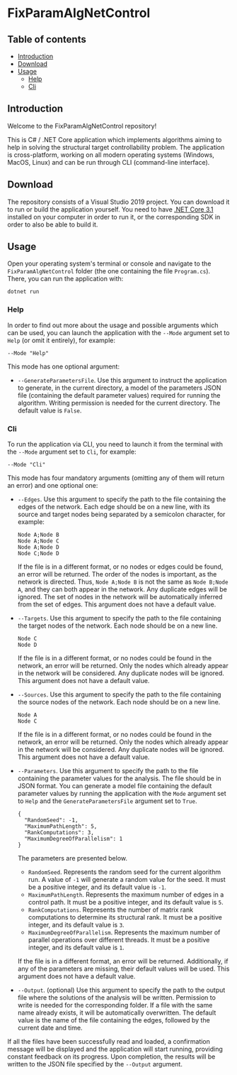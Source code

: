 # FixParamAlgNetControl

## Table of contents

* [Introduction](#introduction)
* [Download](#download)
* [Usage](#usage)
  * [Help](#help)
  * [Cli](#cli)

## Introduction

Welcome to the FixParamAlgNetControl repository!

This is C# / .NET Core application which implements algorithms aiming to help in solving the structural target controllability problem. The application is cross-platform, working on all modern operating systems (Windows, MacOS, Linux) and can be run through CLI (command-line interface).

## Download

The repository consists of a Visual Studio 2019 project. You can download it to run or build the application yourself. You need to have [.NET Core 3.1](https://dotnet.microsoft.com/download/dotnet-core/3.1) installed on your computer in order to run it, or the corresponding SDK in order to also be able to build it.

## Usage

Open your operating system's terminal or console and navigate to the `FixParamAlgNetControl` folder (the one containing the file `Program.cs`). There, you can run the application with:

```
dotnet run
```

### Help

In order to find out more about the usage and possible arguments which can be used, you can launch the application with the `--Mode` argument set to `Help` (or omit it entirely), for example:

```
--Mode "Help"
```

This mode has one optional argument:

* `--GenerateParametersFile`. Use this argument to instruct the application to generate, in the current directory, a model of the parameters JSON file (containing the default parameter values) required for running the algorithm. Writing permission is needed for the current directory. The default value is `False`.

### Cli

To run the application via CLI, you need to launch it from the terminal with the `--Mode` argument set to `Cli`, for example:

```
--Mode "Cli"
```

This mode has four mandatory arguments (omitting any of them will return an error) and one optional one:

* `--Edges`. Use this argument to specify the path to the file containing the edges of the network. Each edge should be on a new line, with its source and target nodes being separated by a semicolon character, for example:
  
  ```
  Node A;Node B
  Node A;Node C
  Node A;Node D
  Node C;Node D
  ```
  
  If the file is in a different format, or no nodes or edges could be found, an error will be returned. The order of the nodes is important, as the network is directed. Thus, `Node A;Node B` is not the same as `Node B;Node A`, and they can both appear in the network. Any duplicate edges will be ignored. The set of nodes in the network will be automatically inferred from the set of edges. This argument does not have a default value.

* `--Targets`. Use this argument to specify the path to the file containing the target nodes of the network. Each node should be on a new line.
  
  ```
  Node C
  Node D
  ```
  
  If the file is in a different format, or no nodes could be found in the network, an error will be returned. Only the nodes which already appear in the network will be considered. Any duplicate nodes will be ignored. This argument does not have a default value.

* `--Sources`. Use this argument to specify the path to the file containing the source nodes of the network. Each node should be on a new line.
  
  ```
  Node A
  Node C
  ```
  
  If the file is in a different format, or no nodes could be found in the network, an error will be returned. Only the nodes which already appear in the network will be considered. Any duplicate nodes will be ignored. This argument does not have a default value.
  
* `--Parameters`. Use this argument to specify the path to the file containing the parameter values for the analysis. The file should be in JSON format. You can generate a model file containing the default parameter values by running the application with the `Mode` argument set to `Help` and the `GenerateParametersFile` argument set to `True`.
  
  ```
  {
    "RandomSeed": -1,
    "MaximumPathLength": 5,
    "RankComputations": 3,
    "MaximumDegreeOfParallelism": 1
  }
  ```
  
  The parameters are presented below.
  
  * `RandomSeed`. Represents the random seed for the current algorithm run. A value of `-1` will generate a random value for the seed. It must be a positive integer, and its default value is `-1`.
  * `MaximumPathLength`. Represents the maximum number of edges in a control path. It must be a positive integer, and its default value is `5`.
  * `RankComputations`. Represents the number of matrix rank computations to determine its structural rank. It must be a positive integer, and its default value is `3`.
  * `MaximumDegreeOfParallelism`. Represents the maximum number of parallel operations over different threads. It must be a positive integer, and its default value is `1`.
  
  If the file is in a different format, an error will be returned. Additionally, if any of the parameters are missing, their default values will be used. This argument does not have a default value.

* `--Output`. (optional) Use this argument to specify the path to the output file where the solutions of the analysis will be written. Permission to write is needed for the corresponding folder. If a file with the same name already exists, it will be automatically overwritten. The default value is the name of the file containing the edges, followed by the current date and time.

If all the files have been successfully read and loaded, a confirmation message will be displayed and the application will start running, providing constant feedback on its progress. Upon completion, the results will be written to the JSON file specified by the `--Output` argument.
